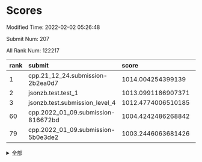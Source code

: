 # Scores

Modified Time: 2022-02-02 05:26:48

Submit Num: 207

All Rank Num: 122217

| rank |               submit               |       score        |       sigma        | pk_num |
| :--- | :--------------------------------- | :----------------- | :----------------- | :----- |
| 1    | cpp.21_12_24.submission-2b2ea0d7   | 1014.004254399139  | 0.8168119520802222 | 2356   |
| 2    | jsonzb.test.test_1                 | 1013.0991186907371 | 0.840563986285118  | 2359   |
| 3    | jsonzb.test.submission_level_4     | 1012.4774006510185 | 0.8001999866316948 | 2360   |
| 60   | cpp.2022_01_09.submission-816672bd | 1004.4242486268842 | 0.7112516943211921 | 2361   |
| 79   | cpp.2022_01_09.submission-5b0e3de2 | 1003.2446063681426 | 0.7083574856203049 | 2360   |


<details>
<summary>全部</summary>

| rank |                 submit                 |       score        |       sigma        | pk_num |
| :--- | :------------------------------------- | :----------------- | :----------------- | :----- |
| 1    | cpp.21_12_24.submission-2b2ea0d7       | 1014.004254399139  | 0.8168119520802222 | 2356   |
| 2    | jsonzb.test.test_1                     | 1013.0991186907371 | 0.840563986285118  | 2359   |
| 3    | jsonzb.test.submission_level_4         | 1012.4774006510185 | 0.8001999866316948 | 2360   |
| 4    | gobigger.level_3.submission_level_3_44 | 1011.3755148689742 | 0.769591974767083  | 2364   |
| 5    | gobigger.level_3.submission_level_3_37 | 1011.3447396950777 | 0.7729854867020782 | 2362   |
| 6    | gobigger.level_3.submission_level_3_36 | 1011.0906570853356 | 0.7689383472759229 | 2359   |
| 7    | gobigger.level_3.submission_level_3_40 | 1011.0123632297256 | 0.771816059229086  | 2364   |
| 8    | gobigger.level_3.submission_level_3_5  | 1011.0061279186905 | 0.7702677919220218 | 2364   |
| 9    | gobigger.level_3.submission_level_3_23 | 1010.8029979397045 | 0.7704295509604265 | 2362   |
| 10   | gobigger.level_3.submission_level_3_17 | 1010.6941690902931 | 0.7736495965118143 | 2365   |
| 11   | gobigger.level_3.submission_level_3_25 | 1010.5794669504121 | 0.7576665284648461 | 2359   |
| 12   | gobigger.level_3.submission_level_3_16 | 1010.5753924306977 | 0.7583226644720195 | 2363   |
| 13   | gobigger.level_3.submission_level_3_12 | 1010.5336662691103 | 0.7462224193676946 | 2357   |
| 14   | gobigger.level_3.submission_level_3_42 | 1010.3603705370894 | 0.7647866558842762 | 2366   |
| 15   | gobigger.level_3.submission_level_3_13 | 1010.3235738722822 | 0.7563703485877368 | 2358   |
| 16   | gobigger.level_3.submission_level_3_26 | 1010.2953832056963 | 0.7511538008597703 | 2363   |
| 17   | gobigger.level_3.submission_level_3_24 | 1010.2656875312827 | 0.7616151779976439 | 2363   |
| 18   | gobigger.level_3.submission_level_3_11 | 1010.1979131116594 | 0.7617512572071776 | 2370   |
| 19   | gobigger.level_3.submission_level_3_34 | 1010.1608710354732 | 0.7839304087369885 | 2361   |
| 20   | gobigger.level_3.submission_level_3_41 | 1010.1505080780092 | 0.7510011401466783 | 2365   |
| 21   | gobigger.level_3.submission_level_3_43 | 1010.1435683298182 | 0.7679582725343195 | 2365   |
| 22   | gobigger.level_3.submission_level_3_49 | 1010.1343832190234 | 0.7490657597027611 | 2364   |
| 23   | gobigger.level_3.submission_level_3_14 | 1010.1053586384447 | 0.7693000251480816 | 2361   |
| 24   | gobigger.level_3.submission_level_3_18 | 1010.0946371289712 | 0.7616026816241616 | 2361   |
| 25   | gobigger.level_3.submission_level_3_35 | 1010.092122901148  | 0.7605871112171412 | 2365   |
| 26   | gobigger.level_3.submission_level_3_31 | 1010.0609365063741 | 0.756762861227524  | 2362   |
| 27   | gobigger.level_3.submission_level_3_30 | 1010.0009841964109 | 0.7426336702589099 | 2366   |
| 28   | gobigger.level_3.submission_level_3_15 | 1009.9925193869195 | 0.7782099798785398 | 2361   |
| 29   | gobigger.level_3.submission_level_3_9  | 1009.9874909370668 | 0.7725656901379638 | 2364   |
| 30   | gobigger.level_3.submission_level_3_27 | 1009.8125954397707 | 0.7429936943181911 | 2363   |
| 31   | gobigger.level_3.submission_level_3_28 | 1009.744276674614  | 0.746226398615583  | 2360   |
| 32   | gobigger.level_3.submission_level_3_32 | 1009.7070984331039 | 0.7520484474916959 | 2361   |
| 33   | gobigger.level_3.submission_level_3_20 | 1009.6709516673193 | 0.7645959696739402 | 2362   |
| 34   | gobigger.level_3.submission_level_3_4  | 1009.5431166981235 | 0.7366398916957527 | 2369   |
| 35   | gobigger.level_3.submission_level_3_3  | 1009.5260650641493 | 0.7657953345937073 | 2367   |
| 36   | gobigger.level_3.submission_level_3_22 | 1009.4934086608903 | 0.7474066102213475 | 2364   |
| 37   | gobigger.level_3.submission_level_3_45 | 1009.3773742105703 | 0.7582953377550904 | 2368   |
| 38   | gobigger.level_3.submission_level_3_21 | 1009.3757716234986 | 0.7407462797936785 | 2357   |
| 39   | gobigger.level_3.submission_level_3_46 | 1009.336900821439  | 0.7637567493081402 | 2361   |
| 40   | gobigger.level_3.submission_level_3_0  | 1009.2678653905664 | 0.7369546192980319 | 2362   |
| 41   | gobigger.level_3.submission_level_3_2  | 1009.2350902160728 | 0.7609479127254654 | 2358   |
| 42   | gobigger.level_3.submission_level_3_7  | 1009.2128655482281 | 0.7427182369885351 | 2358   |
| 43   | gobigger.level_3.submission_level_3_8  | 1009.2056068462107 | 0.7481074319895811 | 2367   |
| 44   | gobigger.level_3.submission_level_3_10 | 1009.1756139700318 | 0.7372703194402269 | 2360   |
| 45   | gobigger.level_3.submission_level_3_39 | 1009.0825233467681 | 0.7568448117262958 | 2360   |
| 46   | gobigger.level_3.submission_level_3_47 | 1009.0565165824041 | 0.7534021508204883 | 2369   |
| 47   | gobigger.level_3.submission_level_3_19 | 1008.9531940948802 | 0.7635681141820606 | 2356   |
| 48   | gobigger.level_3.submission_level_3_48 | 1008.8342308473531 | 0.7504456341072131 | 2365   |
| 49   | gobigger.level_3.submission_level_3_1  | 1008.7383769785615 | 0.7445813034841693 | 2363   |
| 50   | gobigger.level_3.submission_level_3_33 | 1008.6742556145716 | 0.7508077759221297 | 2362   |
| 51   | gobigger.level_3.submission_level_3_38 | 1008.5655586308476 | 0.7374441006180023 | 2361   |
| 52   | gobigger.level_3.submission_level_3_29 | 1008.3679632583455 | 0.7291254007339114 | 2361   |
| 53   | gobigger.level_3.submission_level_3_6  | 1007.8991616305582 | 0.725504713482763  | 2366   |
| 54   | gobigger.level_1.submission_level_1_21 | 1004.7546305486376 | 0.7221040612787022 | 2360   |
| 55   | gobigger.level_1.submission_level_1_36 | 1004.7185766251737 | 0.7160773792342566 | 2360   |
| 56   | gobigger.level_1.submission_level_1_39 | 1004.7097973601959 | 0.7072452772447028 | 2361   |
| 57   | gobigger.level_1.submission_level_1_3  | 1004.6304776936934 | 0.7234906835840863 | 2360   |
| 58   | gobigger.level_1.submission_level_1_16 | 1004.51706434073   | 0.7093820964421418 | 2358   |
| 59   | gobigger.level_1.submission_level_1_27 | 1004.4474714341394 | 0.7232449023631665 | 2365   |
| 60   | cpp.2022_01_09.submission-816672bd     | 1004.4242486268842 | 0.7112516943211921 | 2361   |
| 61   | gobigger.level_1.submission_level_1_12 | 1004.1680198277322 | 0.7226737043644731 | 2366   |
| 62   | gobigger.level_1.submission_level_1_1  | 1003.8453687951966 | 0.7169039091633754 | 2360   |
| 63   | gobigger.level_1.submission_level_1_42 | 1003.7945157482586 | 0.7098291501916375 | 2365   |
| 64   | gobigger.level_1.submission_level_1_30 | 1003.779919364263  | 0.7199268293733331 | 2362   |
| 65   | gobigger.level_1.submission_level_1_25 | 1003.7443270045468 | 0.7253974234519462 | 2362   |
| 66   | gobigger.level_1.submission_level_1_34 | 1003.6715470999812 | 0.7127860654122427 | 2359   |
| 67   | gobigger.level_1.submission_level_1_19 | 1003.670488376183  | 0.7063106273783741 | 2364   |
| 68   | gobigger.level_1.submission_level_1_47 | 1003.5538443237341 | 0.7276129355622732 | 2359   |
| 69   | gobigger.level_1.submission_level_1_29 | 1003.529133783385  | 0.7089294057418115 | 2360   |
| 70   | gobigger.level_1.submission_level_1_31 | 1003.5202466592434 | 0.7208548069401821 | 2363   |
| 71   | gobigger.level_1.submission_level_1_24 | 1003.4776721919534 | 0.7299878610526191 | 2362   |
| 72   | gobigger.level_1.submission_level_1_44 | 1003.4053477297564 | 0.712402747558705  | 2361   |
| 73   | gobigger.level_1.submission_level_1_35 | 1003.4002444038056 | 0.7176979179772492 | 2358   |
| 74   | gobigger.level_1.submission_level_1_6  | 1003.3920311205123 | 0.7201690163748354 | 2362   |
| 75   | gobigger.level_1.submission_level_1_4  | 1003.3463023639106 | 0.7316870371359978 | 2367   |
| 76   | gobigger.level_1.submission_level_1_7  | 1003.3373606136021 | 0.7199449706992971 | 2363   |
| 77   | gobigger.level_1.submission_level_1_2  | 1003.3179204266347 | 0.7089305691233627 | 2362   |
| 78   | gobigger.level_1.submission_level_1_13 | 1003.2773869915502 | 0.7231664363521509 | 2363   |
| 79   | cpp.2022_01_09.submission-5b0e3de2     | 1003.2446063681426 | 0.7083574856203049 | 2360   |
| 80   | gobigger.level_1.submission_level_1_38 | 1003.223570502312  | 0.7180583604441417 | 2363   |
| 81   | gobigger.level_1.submission_level_1_43 | 1003.2201131895246 | 0.7008510539517913 | 2365   |
| 82   | gobigger.level_1.submission_level_1_26 | 1003.2109359264871 | 0.7169261766539163 | 2360   |
| 83   | gobigger.level_1.submission_level_1_37 | 1003.1986344844235 | 0.718865399002743  | 2362   |
| 84   | gobigger.level_1.submission_level_1_23 | 1003.1868021031572 | 0.7228670567160682 | 2356   |
| 85   | gobigger.level_1.submission_level_1_5  | 1003.152224842031  | 0.7164232652153799 | 2358   |
| 86   | gobigger.level_1.submission_level_1_10 | 1003.0535711469009 | 0.7091520955717612 | 2356   |
| 87   | gobigger.level_1.submission_level_1_18 | 1003.0346834665365 | 0.721101120277577  | 2361   |
| 88   | gobigger.level_1.submission_level_1_40 | 1003.0280786034101 | 0.7180934825976876 | 2360   |
| 89   | gobigger.level_1.submission_level_1_32 | 1002.9126064155153 | 0.7337243628951096 | 2363   |
| 90   | gobigger.level_1.submission_level_1_0  | 1002.8923884193778 | 0.7091495416911199 | 2366   |
| 91   | gobigger.level_1.submission_level_1_9  | 1002.7313708507097 | 0.7237579888458993 | 2364   |
| 92   | gobigger.level_1.submission_level_1_20 | 1002.6654332233578 | 0.7150075298759927 | 2364   |
| 93   | gobigger.level_1.submission_level_1_15 | 1002.6333700557302 | 0.7210653210900293 | 2358   |
| 94   | gobigger.level_1.submission_level_1_49 | 1002.5472537650897 | 0.7059635026944214 | 2363   |
| 95   | gobigger.level_1.submission_level_1_48 | 1002.4747331621704 | 0.7235362971951473 | 2362   |
| 96   | gobigger.level_1.submission_level_1_46 | 1002.4659519727771 | 0.7153966002745363 | 2365   |
| 97   | gobigger.level_1.submission_level_1_17 | 1002.4181545449925 | 0.7175222111678338 | 2354   |
| 98   | gobigger.level_1.submission_level_1_22 | 1002.3604830172382 | 0.7165197854766314 | 2365   |
| 99   | gobigger.level_1.submission_level_1_14 | 1002.3124372090318 | 0.7161179083127772 | 2361   |
| 100  | gobigger.level_1.submission_level_1_45 | 1002.2049508056413 | 0.6990011654516711 | 2365   |
| 101  | gobigger.level_1.submission_level_1_28 | 1002.2036374190321 | 0.7217488671562676 | 2363   |
| 102  | gobigger.level_1.submission_level_1_11 | 1002.1738502394124 | 0.7062113153986973 | 2362   |
| 103  | gobigger.level_1.submission_level_1_8  | 1002.0896838158247 | 0.7079579934057832 | 2361   |
| 104  | gobigger.level_1.submission_level_1_33 | 1002.0743944882499 | 0.720076665911019  | 2361   |
| 105  | gobigger.level_1.submission_level_1_41 | 1001.8298389603264 | 0.7145983980860457 | 2366   |
| 106  | gobigger.random.submission_random_32   | 997.9358478398333  | 0.6960214060791028 | 2359   |
| 107  | gobigger.random.submission_random_0    | 997.0705966561939  | 0.7134282356044257 | 2358   |
| 108  | gobigger.random.submission_random_15   | 997.0447438599684  | 0.7225159290870506 | 2365   |
| 109  | gobigger.random.submission_random_24   | 996.912429759191   | 0.7046737606391699 | 2359   |
| 110  | gobigger.random.submission_random_36   | 996.8479850829965  | 0.6974188731327079 | 2361   |
| 111  | gobigger.random.submission_random_48   | 996.703457820673   | 0.7251751435246523 | 2355   |
| 112  | gobigger.random.submission_random_42   | 996.6712604221105  | 0.7188573928410541 | 2364   |
| 113  | gobigger.random.submission_random_49   | 996.6543534779779  | 0.7232644920939001 | 2362   |
| 114  | gobigger.random.submission_random_46   | 996.5748698546076  | 0.7101064966146811 | 2357   |
| 115  | gobigger.random.submission_random_26   | 996.4772134442392  | 0.7155207673654823 | 2363   |
| 116  | gobigger.random.submission_random_22   | 996.4451720319266  | 0.7164438399363278 | 2365   |
| 117  | gobigger.random.submission_random_4    | 996.4003029956473  | 0.7087392650068588 | 2358   |
| 118  | gobigger.random.submission_random_40   | 996.3884244343055  | 0.7195392194424854 | 2356   |
| 119  | gobigger.random.submission_random_7    | 996.3701839296979  | 0.7063800206236034 | 2363   |
| 120  | gobigger.random.submission_random_1    | 996.3244669032414  | 0.7085899986322187 | 2364   |
| 121  | gobigger.random.submission_random_13   | 996.3097541726032  | 0.7139017057939867 | 2363   |
| 122  | gobigger.random.submission_random_43   | 996.262603822395   | 0.7240639612388913 | 2354   |
| 123  | gobigger.random.submission_random_44   | 996.1821741731547  | 0.7080842229322767 | 2363   |
| 124  | gobigger.random.submission_random_19   | 996.181226499708   | 0.7035253281641242 | 2359   |
| 125  | gobigger.random.submission_random_10   | 996.0907071416549  | 0.7211056248423023 | 2363   |
| 126  | gobigger.random.submission_random_12   | 996.0600367574398  | 0.7009269975053652 | 2360   |
| 127  | gobigger.random.submission_random_47   | 995.9919572508228  | 0.6977076076630424 | 2363   |
| 128  | gobigger.random.submission_random_28   | 995.991192862673   | 0.6984717233413675 | 2361   |
| 129  | gobigger.random.submission_random_37   | 995.9687933342274  | 0.6987604686020449 | 2358   |
| 130  | gobigger.random.submission_random_31   | 995.9654975483105  | 0.702784920287353  | 2359   |
| 131  | gobigger.random.submission_random_8    | 995.9213138102062  | 0.7191914498430362 | 2363   |
| 132  | gobigger.random.submission_random_20   | 995.8974812472934  | 0.6994381248033011 | 2363   |
| 133  | gobigger.random.submission_random_45   | 995.8635792797613  | 0.7243561203317602 | 2358   |
| 134  | gobigger.random.submission_random_34   | 995.8059362277552  | 0.7081948310569178 | 2359   |
| 135  | gobigger.random.submission_random_23   | 995.6935724466214  | 0.6976063704841661 | 2362   |
| 136  | gobigger.random.submission_random_27   | 995.6758063460534  | 0.7119393811854936 | 2362   |
| 137  | gobigger.random.submission_random_9    | 995.6750608287658  | 0.7119664518434206 | 2358   |
| 138  | gobigger.random.submission_random_29   | 995.6322166454399  | 0.6942513421253137 | 2358   |
| 139  | gobigger.random.submission_random_11   | 995.5561534280015  | 0.6989393603395327 | 2358   |
| 140  | gobigger.random.submission_random_33   | 995.4563779065027  | 0.7058689098212476 | 2362   |
| 141  | gobigger.random.submission_random_41   | 995.390760386341   | 0.7123198892498428 | 2365   |
| 142  | gobigger.random.submission_random_14   | 995.1258953853778  | 0.704459367491768  | 2361   |
| 143  | gobigger.random.submission_random_21   | 995.1052321012123  | 0.7171279596295591 | 2366   |
| 144  | gobigger.random.submission_random_5    | 994.9895636502623  | 0.7049751770136546 | 2363   |
| 145  | gobigger.random.submission_random_18   | 994.9874843326273  | 0.7095387230963289 | 2363   |
| 146  | gobigger.random.submission_random_39   | 994.9757298856106  | 0.7145611222787572 | 2360   |
| 147  | gobigger.level_2.submission_level_2_36 | 994.9625851865451  | 0.7381010417132982 | 2357   |
| 148  | gobigger.random.submission_random_3    | 994.9561690352758  | 0.7194372946660648 | 2364   |
| 149  | gobigger.random.submission_random_6    | 994.9514336600837  | 0.7166693505286296 | 2363   |
| 150  | gobigger.random.submission_random_17   | 994.9473627920291  | 0.7175110903504861 | 2364   |
| 151  | gobigger.random.submission_random_38   | 994.8346435740028  | 0.7231591690509062 | 2362   |
| 152  | gobigger.random.submission_random_30   | 994.8171296398936  | 0.7252642507468927 | 2363   |
| 153  | gobigger.random.submission_random_16   | 994.7682701263983  | 0.719386257789221  | 2357   |
| 154  | gobigger.random.submission_random_35   | 994.6771961121017  | 0.7147124312671084 | 2361   |
| 155  | gobigger.random.submission_random_2    | 994.4799582368165  | 0.7353392780436427 | 2362   |
| 156  | gobigger.level_2.submission_level_2_49 | 994.4321452558964  | 0.72703600206778   | 2356   |
| 157  | gobigger.level_2.submission_level_2_21 | 994.2400043185291  | 0.7395421443363048 | 2364   |
| 158  | gobigger.random.submission_random_25   | 993.9001085250895  | 0.7153617001470715 | 2365   |
| 159  | gobigger.level_2.submission_level_2_6  | 993.8637839433942  | 0.7247587981389488 | 2364   |
| 160  | gobigger.level_2.submission_level_2_34 | 993.7876907676178  | 0.7438672552817597 | 2364   |
| 161  | gobigger.level_2.submission_level_2_23 | 993.7815843871617  | 0.724687516487154  | 2365   |
| 162  | gobigger.level_2.submission_level_2_39 | 993.616487088734   | 0.740943785667356  | 2363   |
| 163  | gobigger.level_2.submission_level_2_42 | 993.6155236954148  | 0.7186077366700765 | 2367   |
| 164  | gobigger.level_2.submission_level_2_16 | 993.5235778879272  | 0.7271790313764972 | 2363   |
| 165  | gobigger.level_2.submission_level_2_8  | 993.1838666739004  | 0.7457529727642543 | 2360   |
| 166  | gobigger.level_2.submission_level_2_15 | 993.1456527738522  | 0.7350869820153278 | 2360   |
| 167  | gobigger.level_2.submission_level_2_44 | 992.8101099596984  | 0.719310775587128  | 2367   |
| 168  | gobigger.level_2.submission_level_2_19 | 992.8089749187276  | 0.7421746838118058 | 2364   |
| 169  | gobigger.level_2.submission_level_2_11 | 992.7879468098532  | 0.7320426487886884 | 2359   |
| 170  | gobigger.level_2.submission_level_2_46 | 992.75357303376    | 0.7371399147763322 | 2364   |
| 171  | gobigger.level_2.submission_level_2_43 | 992.7280811982653  | 0.7273034169679874 | 2360   |
| 172  | gobigger.level_2.submission_level_2_27 | 992.5817287419441  | 0.7307709189550351 | 2361   |
| 173  | gobigger.level_2.submission_level_2_41 | 992.4979446630638  | 0.7503168635472235 | 2362   |
| 174  | gobigger.level_2.submission_level_2_17 | 992.4718567171396  | 0.7399643476922678 | 2358   |
| 175  | gobigger.level_2.submission_level_2_4  | 992.4399612548962  | 0.7274051140714904 | 2367   |
| 176  | gobigger.level_2.submission_level_2_45 | 992.4331257483744  | 0.7274213244381199 | 2361   |
| 177  | gobigger.level_2.submission_level_2_35 | 992.3521037313496  | 0.7430791093181895 | 2365   |
| 178  | gobigger.level_2.submission_level_2_31 | 992.3458185901162  | 0.738763970539271  | 2363   |
| 179  | gobigger.level_2.submission_level_2_29 | 992.3435197553556  | 0.7485601965510071 | 2363   |
| 180  | gobigger.level_2.submission_level_2_1  | 992.2828741769141  | 0.7282652304793445 | 2363   |
| 181  | gobigger.level_2.submission_level_2_2  | 992.0981835513942  | 0.7442323925172238 | 2362   |
| 182  | gobigger.level_2.submission_level_2_40 | 992.0805448621363  | 0.7387996080399992 | 2360   |
| 183  | gobigger.level_2.submission_level_2_38 | 992.0449145075746  | 0.7552662162082577 | 2361   |
| 184  | gobigger.level_2.submission_level_2_14 | 992.0141216255096  | 0.7348049288805428 | 2360   |
| 185  | gobigger.level_2.submission_level_2_25 | 991.9981684030934  | 0.7480496863005032 | 2363   |
| 186  | gobigger.level_2.submission_level_2_48 | 991.9118865425496  | 0.761342872266654  | 2362   |
| 187  | gobigger.level_2.submission_level_2_37 | 991.8725079741488  | 0.7349845753291784 | 2361   |
| 188  | gobigger.level_2.submission_level_2_30 | 991.8001293795094  | 0.7388634864882029 | 2360   |
| 189  | gobigger.level_2.submission_level_2_20 | 991.7638636105415  | 0.778874597366463  | 2361   |
| 190  | gobigger.level_2.submission_level_2_28 | 991.6454059231522  | 0.7458754151192197 | 2360   |
| 191  | gobigger.level_2.submission_level_2_12 | 991.6147364875222  | 0.7581176525421814 | 2355   |
| 192  | gobigger.level_2.submission_level_2_33 | 991.6045801385828  | 0.726129374795172  | 2359   |
| 193  | gobigger.level_2.submission_level_2_9  | 991.4686899565777  | 0.738801042026613  | 2361   |
| 194  | gobigger.level_2.submission_level_2_26 | 991.4070887973678  | 0.7583452741066814 | 2362   |
| 195  | gobigger.level_2.submission_level_2_22 | 991.3308344724928  | 0.7561180287462675 | 2357   |
| 196  | gobigger.level_2.submission_level_2_3  | 991.2598513672287  | 0.7459511479714555 | 2364   |
| 197  | gobigger.level_2.submission_level_2_0  | 991.1999478705342  | 0.7690947069388194 | 2357   |
| 198  | gobigger.level_2.submission_level_2_5  | 991.1871329702545  | 0.766077216604516  | 2361   |
| 199  | gobigger.level_2.submission_level_2_7  | 990.907130527288   | 0.7652345692985238 | 2355   |
| 200  | gobigger.level_2.submission_level_2_32 | 990.8691368706045  | 0.758134089445641  | 2360   |
| 201  | gobigger.level_2.submission_level_2_24 | 990.7637606475367  | 0.7569100342424533 | 2365   |
| 202  | gobigger.level_2.submission_level_2_13 | 990.7593115876216  | 0.7370463989488928 | 2366   |
| 203  | gobigger.level_2.submission_level_2_10 | 990.5915655855916  | 0.7727279046569612 | 2361   |
| 204  | gobigger.level_2.submission_level_2_18 | 990.4870941035887  | 0.7589015070914005 | 2362   |
| 205  | gobigger.level_2.submission_level_2_47 | 989.5587693010033  | 0.7745253326077808 | 2363   |
| 206  | gobigger.none.submission_none_1        | 977.7781444650884  | 1.2971317660004478 | 2361   |
| 207  | gobigger.none.submission_none_0        | 976.5541439712651  | 1.3915169592301448 | 2362   |

</details>